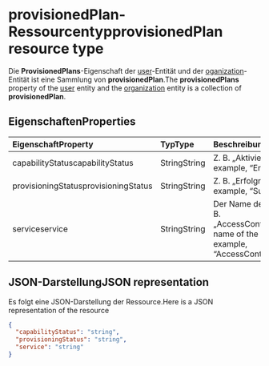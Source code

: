 # <a name="provisionedplan-resource-type"></a><span data-ttu-id="eb1e5-101">provisionedPlan-Ressourcentyp</span><span class="sxs-lookup"><span data-stu-id="eb1e5-101">provisionedPlan resource type</span></span>

<span data-ttu-id="eb1e5-102">Die **ProvisionedPlans**-Eigenschaft der [user](user.md)-Entität und der [oganization](organization.md)-Entität ist eine Sammlung von **provisionedPlan**.</span><span class="sxs-lookup"><span data-stu-id="eb1e5-102">The **provisionedPlans** property of the [user](user.md) entity and the [organization](organization.md) entity is a collection of **provisionedPlan**.</span></span>


## <a name="properties"></a><span data-ttu-id="eb1e5-103">Eigenschaften</span><span class="sxs-lookup"><span data-stu-id="eb1e5-103">Properties</span></span>
| <span data-ttu-id="eb1e5-104">Eigenschaft</span><span class="sxs-lookup"><span data-stu-id="eb1e5-104">Property</span></span>     | <span data-ttu-id="eb1e5-105">Typ</span><span class="sxs-lookup"><span data-stu-id="eb1e5-105">Type</span></span>   |<span data-ttu-id="eb1e5-106">Beschreibung</span><span class="sxs-lookup"><span data-stu-id="eb1e5-106">Description</span></span>|
|:---------------|:--------|:----------|
|<span data-ttu-id="eb1e5-107">capabilityStatus</span><span class="sxs-lookup"><span data-stu-id="eb1e5-107">capabilityStatus</span></span>|<span data-ttu-id="eb1e5-108">String</span><span class="sxs-lookup"><span data-stu-id="eb1e5-108">String</span></span>|<span data-ttu-id="eb1e5-109">Z. B. „Aktiviert“.</span><span class="sxs-lookup"><span data-stu-id="eb1e5-109">For example, “Enabled”.</span></span>|
|<span data-ttu-id="eb1e5-110">provisioningStatus</span><span class="sxs-lookup"><span data-stu-id="eb1e5-110">provisioningStatus</span></span>|<span data-ttu-id="eb1e5-111">String</span><span class="sxs-lookup"><span data-stu-id="eb1e5-111">String</span></span>|<span data-ttu-id="eb1e5-112">Z. B. „Erfolgreich“.</span><span class="sxs-lookup"><span data-stu-id="eb1e5-112">For example, “Success”.</span></span>|
|<span data-ttu-id="eb1e5-113">service</span><span class="sxs-lookup"><span data-stu-id="eb1e5-113">service</span></span>|<span data-ttu-id="eb1e5-114">String</span><span class="sxs-lookup"><span data-stu-id="eb1e5-114">String</span></span>|<span data-ttu-id="eb1e5-115">Der Name des Diensts. z. B. „AccessControlS2S“</span><span class="sxs-lookup"><span data-stu-id="eb1e5-115">The name of the service; for example, “AccessControlS2S”</span></span>|

## <a name="json-representation"></a><span data-ttu-id="eb1e5-116">JSON-Darstellung</span><span class="sxs-lookup"><span data-stu-id="eb1e5-116">JSON representation</span></span>

<span data-ttu-id="eb1e5-117">Es folgt eine JSON-Darstellung der Ressource.</span><span class="sxs-lookup"><span data-stu-id="eb1e5-117">Here is a JSON representation of the resource</span></span>

<!-- {
  "blockType": "resource",
  "optionalProperties": [

  ],
  "@odata.type": "microsoft.graph.provisionedPlan"
}-->

```json
{
  "capabilityStatus": "string",
  "provisioningStatus": "string",
  "service": "string"
}

```

<!-- uuid: 8fcb5dbc-d5aa-4681-8e31-b001d5168d79
2015-10-25 14:57:30 UTC -->
<!-- {
  "type": "#page.annotation",
  "description": "provisionedPlan resource",
  "keywords": "",
  "section": "documentation",
  "tocPath": ""
}-->